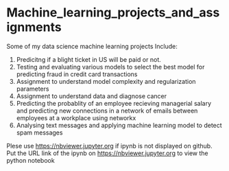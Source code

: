 # Machine_learning_projects_and_assignments
Some of my data science machine learning projects Include:
1) Predicitng if a blight ticket in US will be paid or not.
2) Testing and evaluating various models to select the best model for predicting fraud in credit card transactions
3) Assignment to understand model complexity and regularization parameters 
4) Assignment to understand data and diagnose cancer
5) Predicting the probablity of an employee recieving managerial salary and predicting new connections in a network of emails between employees at a workplace using networkx
6) Analysing text messages and applying machine learning model to detect spam messages

Plese use https://nbviewer.jupyter.org if ipynb is not displayed on github. Put the URL link of the ipynb on https://nbviewer.jupyter.org to view the python notebook
